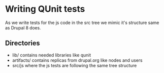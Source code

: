 # Writing QUnit tests

As we write tests for the js code in the src tree we mimic it's structure same as Drupal 8 does.

## Directories

- lib/ contains needed libraries like qunit
- artifacts/ contains replicas from drupal.org like nodes and users
- src/js where the js tests are following the same tree structure

